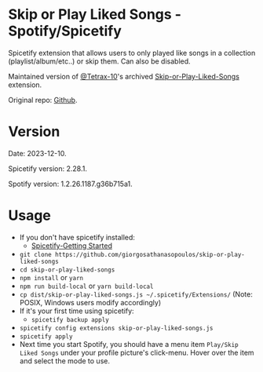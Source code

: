 # Skip or Play Liked Songs - Spotify/Spicetify
Spicetify extension that allows users to only played like songs in a collection (playlist/album/etc..) or skip them. Can also be disabled.

Maintained version of [@Tetrax-10](https://github.com/Tetrax-10)'s archived [Skip-or-Play-Liked-Songs](https://github.com/Tetrax-10/Spicetify-Extensions/tree/master/Skip-or-Play-Liked-Songs) extension.

Original repo: [Github](https://github.com/Tetrax-10/Spicetify-Extensions).

# Version

Date: 2023-12-10.

Spicetify version: 2.28.1.

Spotify version: 1.2.26.1187.g36b715a1.

# Usage
- If you don't have spicetify installed:
  - [Spicetify-Getting Started](https://spicetify.app/docs/getting-started)
- ```git clone https://github.com/giorgosathanasopoulos/skip-or-play-liked-songs```
- ```cd skip-or-play-liked-songs```
- ```npm install``` or ```yarn```
- ```npm run build-local``` or ```yarn build-local```
- ```cp dist/skip-or-play-liked-songs.js ~/.spicetify/Extensions/``` (Note: POSIX, Windows users modify accordingly)
- If it's your first time using spicetify:
  - ```spicetify backup apply```
- ```spicetify config extensions skip-or-play-liked-songs.js```
- ```spicetify apply```
- Next time you start Spotify, you should have a menu item ```Play/Skip Liked Songs``` under your profile
  picture's click-menu. Hover over the item and select the mode to use.
